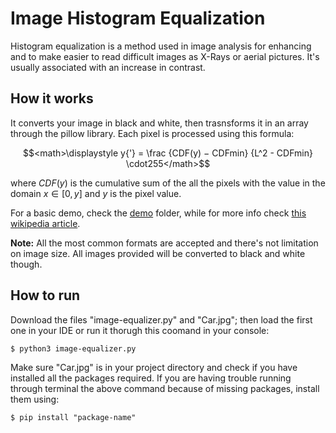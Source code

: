 # Image Histogram Equalization
Histogram equalization is a method used in image analysis for enhancing and to make easier to read difficult images as X-Rays or aerial pictures. 
It's usually associated with an increase in contrast.

## How it works
It converts your image in black and white, then trasnsforms it in an array through the pillow library. Each pixel is processed using this formula:

$$<math>\displaystyle y{'} = \frac {CDF(y) − CDFmin} {L^2 - CDFmin} \cdot255</math>$$

where $CDF(y)$ is the cumulative sum of the all the pixels with the value in the domain $x \in [0, y]$ and $y$ is the pixel value.

For a basic demo, check the [demo](/Demo) folder, while for more info check [this wikipedia article](https://en.wikipedia.org/wiki/Histogram_equalization).

**Note:** All the most common formats are accepted and there's not limitation on image size. All images provided will be converted to black and white though.

## How to run
Download the files "image-equalizer.py" and "Car.jpg"; then load the first one in your IDE or run it thorugh this coomand in your console:

``$ python3 image-equalizer.py``

Make sure "Car.jpg" is in your project directory and check if you have installed all the packages required. If you are having trouble running through terminal the above command because of missing packages, install them using:

``$ pip install "package-name"``


